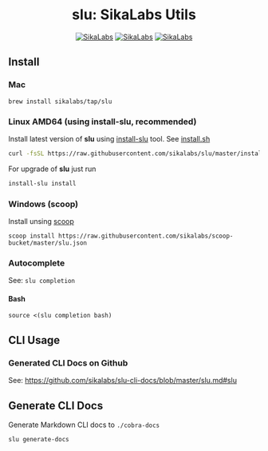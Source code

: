 <p align="center">
  <h1 align="center">slu: SikaLabs Utils</h1>
  <p align="center">
    <a href="https://opensource.sikalabs.com"><img alt="SikaLabs" src="https://img.shields.io/badge/OPENSOURCE BY-SIKALABS-131480?style=for-the-badge"></a>
    <a href="https://sikalabs.com"><img alt="SikaLabs" src="https://img.shields.io/badge/-sikalabs.com-gray?style=for-the-badge"></a>
    <a href="mailto:opensource@sikalabs.com"><img alt="SikaLabs" src="https://img.shields.io/badge/-opensource@sikalabs.com-gray?style=for-the-badge"></a>
  </p>
</p>

## Install

### Mac

```
brew install sikalabs/tap/slu
```

### Linux AMD64 (using install-slu, recommended)

Install latest version of **slu**  using [install-slu](https://github.com/sikalabs/install-slu) tool. See [install.sh](./install.sh)

```bash
curl -fsSL https://raw.githubusercontent.com/sikalabs/slu/master/install.sh | sudo sh
```

For upgrade of **slu** just run

```bash
install-slu install
```

### Windows (scoop)

Install unsing [scoop](https://scoop.sh/)

```
scoop install https://raw.githubusercontent.com/sikalabs/scoop-bucket/master/slu.json
```

### Autocomplete

See: `slu completion`

#### Bash

```
source <(slu completion bash)
```

## CLI Usage

### Generated CLI Docs on Github

See: <https://github.com/sikalabs/slu-cli-docs/blob/master/slu.md#slu>

## Generate CLI Docs

Generate Markdown CLI docs to `./cobra-docs`

```
slu generate-docs
```
